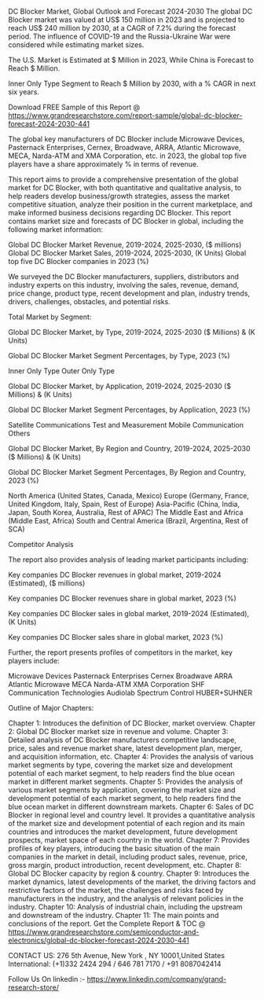 DC Blocker Market, Global Outlook and Forecast 2024-2030
The global DC Blocker market was valued at US$ 150 million in 2023 and is projected to reach US$ 240 million by 2030, at a CAGR of 7.2% during the forecast period. The influence of COVID-19 and the Russia-Ukraine War were considered while estimating market sizes.

The U.S. Market is Estimated at $ Million in 2023, While China is Forecast to Reach $ Million.

Inner Only Type Segment to Reach $ Million by 2030, with a % CAGR in next six years.

Download FREE Sample of this Report @ https://www.grandresearchstore.com/report-sample/global-dc-blocker-forecast-2024-2030-441

The global key manufacturers of DC Blocker include Microwave Devices, Pasternack Enterprises, Cernex, Broadwave, ARRA, Atlantic Microwave, MECA, Narda-ATM and XMA Corporation, etc. in 2023, the global top five players have a share approximately % in terms of revenue.

This report aims to provide a comprehensive presentation of the global market for DC Blocker, with both quantitative and qualitative analysis, to help readers develop business/growth strategies, assess the market competitive situation, analyze their position in the current marketplace, and make informed business decisions regarding DC Blocker. This report contains market size and forecasts of DC Blocker in global, including the following market information:

Global DC Blocker Market Revenue, 2019-2024, 2025-2030, ($ millions)
Global DC Blocker Market Sales, 2019-2024, 2025-2030, (K Units)
Global top five DC Blocker companies in 2023 (%)

We surveyed the DC Blocker manufacturers, suppliers, distributors and industry experts on this industry, involving the sales, revenue, demand, price change, product type, recent development and plan, industry trends, drivers, challenges, obstacles, and potential risks.

Total Market by Segment:

Global DC Blocker Market, by Type, 2019-2024, 2025-2030 ($ Millions) & (K Units)

Global DC Blocker Market Segment Percentages, by Type, 2023 (%)

Inner Only Type
Outer Only Type

Global DC Blocker Market, by Application, 2019-2024, 2025-2030 ($ Millions) & (K Units)

Global DC Blocker Market Segment Percentages, by Application, 2023 (%)

Satellite Communications
Test and Measurement
Mobile Communication
Others

Global DC Blocker Market, By Region and Country, 2019-2024, 2025-2030 ($ Millions) & (K Units)

Global DC Blocker Market Segment Percentages, By Region and Country, 2023 (%)

North America (United States, Canada, Mexico)
Europe (Germany, France, United Kingdom, Italy, Spain, Rest of Europe)
Asia-Pacific (China, India, Japan, South Korea, Australia, Rest of APAC)
The Middle East and Africa (Middle East, Africa)
South and Central America (Brazil, Argentina, Rest of SCA)

Competitor Analysis

The report also provides analysis of leading market participants including:

Key companies DC Blocker revenues in global market, 2019-2024 (Estimated), ($ millions)

Key companies DC Blocker revenues share in global market, 2023 (%)

Key companies DC Blocker sales in global market, 2019-2024 (Estimated), (K Units)

Key companies DC Blocker sales share in global market, 2023 (%)

Further, the report presents profiles of competitors in the market, key players include:

Microwave Devices
Pasternack Enterprises
Cernex
Broadwave
ARRA
Atlantic Microwave
MECA
Narda-ATM
XMA Corporation
SHF Communication Technologies
Audiolab
Spectrum Control
HUBER+SUHNER

Outline of Major Chapters:

Chapter 1: Introduces the definition of DC Blocker, market overview.
Chapter 2: Global DC Blocker market size in revenue and volume.
Chapter 3: Detailed analysis of DC Blocker manufacturers competitive landscape, price, sales and revenue market share, latest development plan, merger, and acquisition information, etc.
Chapter 4: Provides the analysis of various market segments by type, covering the market size and development potential of each market segment, to help readers find the blue ocean market in different market segments.
Chapter 5: Provides the analysis of various market segments by application, covering the market size and development potential of each market segment, to help readers find the blue ocean market in different downstream markets.
Chapter 6: Sales of DC Blocker in regional level and country level. It provides a quantitative analysis of the market size and development potential of each region and its main countries and introduces the market development, future development prospects, market space of each country in the world.
Chapter 7: Provides profiles of key players, introducing the basic situation of the main companies in the market in detail, including product sales, revenue, price, gross margin, product introduction, recent development, etc.
Chapter 8: Global DC Blocker capacity by region & country.
Chapter 9: Introduces the market dynamics, latest developments of the market, the driving factors and restrictive factors of the market, the challenges and risks faced by manufacturers in the industry, and the analysis of relevant policies in the industry.
Chapter 10: Analysis of industrial chain, including the upstream and downstream of the industry.
Chapter 11: The main points and conclusions of the report.
Get the Complete Report & TOC @ https://www.grandresearchstore.com/semiconductor-and-electronics/global-dc-blocker-forecast-2024-2030-441

CONTACT US:
276 5th Avenue, New York , NY 10001,United States
International: (+1)332 2424 294 / 646 781 7170 / +91 8087042414

Follow Us On linkedin :- https://www.linkedin.com/company/grand-research-store/
